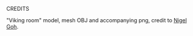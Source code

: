 CREDITS

"Viking room" model, mesh OBJ and accompanying png, credit to [Nigel Goh](https://sketchfab.com/nigelgoh).
